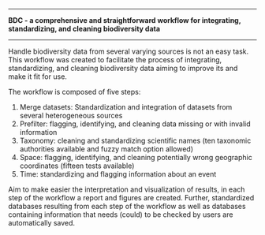 ------------------------------------------------------------------------

**BDC - a comprehensive and straightforward workflow for integrating, standardizing, and cleaning biodiversity data**

------------------------------------------------------------------------

Handle biodiversity data from several varying sources is not an easy task. This workflow was created to facilitate the process of integrating, standardizing, and cleaning biodiversity data aiming to improve its and make it fit for use.

The workflow is composed of five steps:

1.  Merge datasets: Standardization and integration of datasets from several heterogeneous sources
2.  Prefilter: flagging, identifying, and cleaning data missing or with invalid information
3.  Taxonomy: cleaning and standardizing scientific names (ten taxonomic authorities available and fuzzy match option allowed)
4.  Space: flagging, identifying, and cleaning potentially wrong geographic coordinates (fifteen tests available)
5.  Time: standardizing and flagging information about an event

Aim to make easier the interpretation and visualization of results, in each step of the workflow a report and figures are created. Further, standardized databases resulting from each step of the workflow as well as databases containing information that needs (could) to be checked by users are automatically saved.

